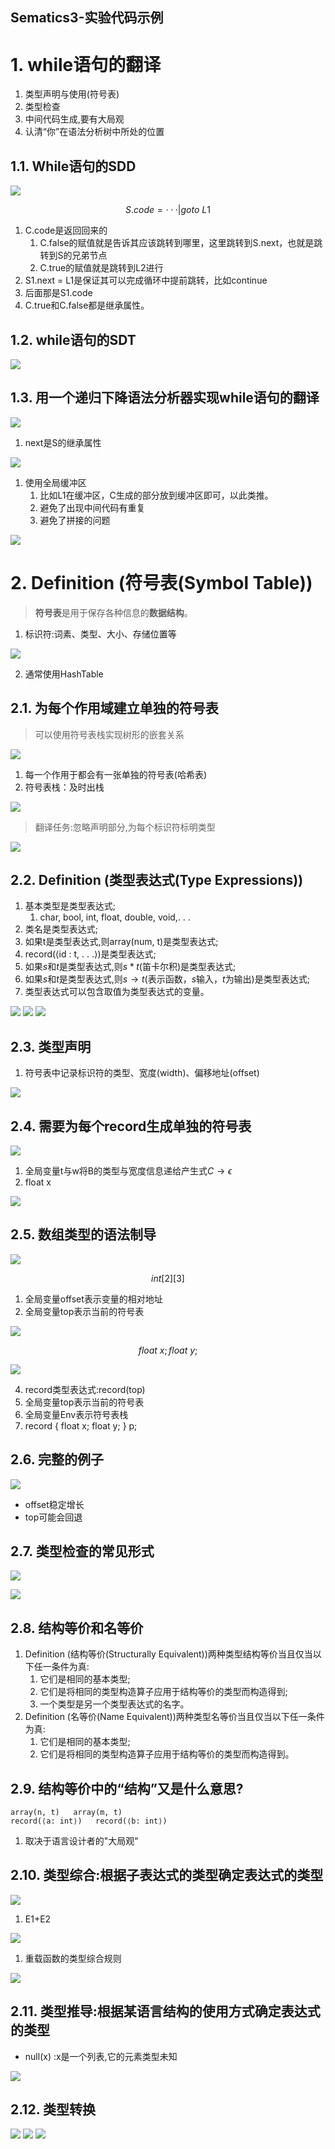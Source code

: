 Sematics3-实验代码示例
---

# 1. while语句的翻译
1. 类型声明与使用(符号表)
2. 类型检查
3. 中间代码生成,要有大局观
4. 认清“你”在语法分析树中所处的位置

## 1.1. While语句的SDD
![](img/lec4/49.png)

$$
S.code = ···|goto\ L1
$$

1. C.code是返回回来的
   1. C.false的赋值就是告诉其应该跳转到哪里，这里跳转到S.next，也就是跳转到S的兄弟节点
   2. C.true的赋值就是跳转到L2进行
2. S1.next = L1是保证其可以完成循环中提前跳转，比如continue
3. 后面那是S1.code
4. C.true和C.false都是继承属性。

## 1.2. while语句的SDT
![](img/lec4/50.png)

## 1.3. 用一个递归下降语法分析器实现while语句的翻译
![](img/lec4/51.png)

1. next是S的继承属性

![](img/lec4/52.png)

1. 使用全局缓冲区
   1. 比如L1在缓冲区，C生成的部分放到缓冲区即可，以此类推。
   2. 避免了出现中间代码有重复
   3. 避免了拼接的问题

![](img/lec4/53.png)

# 2. Definition (符号表(Symbol Table))
> **符号表**是用于保存各种信息的**数据结构**。

1. 标识符:词素、类型、大小、存储位置等

![](img/lec4/54.png)

2. 通常使用HashTable

## 2.1. 为每个作用域建立单独的符号表
> 可以使用符号表栈实现树形的嵌套关系

![](img/lec4/55.png)

1. 每一个作用于都会有一张单独的符号表(哈希表)
2. 符号表栈：及时出栈

![](img/lec4/56.png)

> 翻译任务:忽略声明部分,为每个标识符标明类型

![](img/lec4/57.png)

## 2.2. Definition (类型表达式(Type Expressions))
1. 基本类型是类型表达式;
   1. char, bool, int, float, double, void,. . .
2. 类名是类型表达式;
3. 如果t是类型表达式,则array(num, t)是类型表达式;
4. record(⟨id : t, . . .⟩)是类型表达式;
5. 如果$s$和$t$是类型表达式,则$s * t$(笛卡尔积)是类型表达式;
6. 如果$s$和$t$是类型表达式,则$s \rightarrow t$(表示函数，$s$输入，$t$为输出)是类型表达式;
7. 类型表达式可以包含取值为类型表达式的变量。

![](img/lec4/58.png)
![](img/lec4/59.png)
![](img/lec4/60.png)

## 2.3. 类型声明
1. 符号表中记录标识符的类型、宽度(width)、偏移地址(offset)

![](img/lec4/61.png)

## 2.4. 需要为每个record生成单独的符号表
![](img/lec4/62.png)

1. 全局变量t与w将B的类型与宽度信息递给产生式$C \rightarrow \epsilon$
2. float x

![](img/lec4/63.png)

## 2.5. 数组类型的语法制导
![](img/lec4/64.png)

$$
int[2][3]
$$

1. 全局变量offset表示变量的相对地址
2. 全局变量top表示当前的符号表

![](img/lec4/65.png)

$$
float\ x; float\ y;
$$

![](img/lec4/66.png)

4. record类型表达式:record(top)
5. 全局变量top表示当前的符号表
6. 全局变量Env表示符号表栈
7. record { float x; float y; } p;

## 2.6. 完整的例子

![](img/lec4/67.png)

- offset稳定增长
- top可能会回退

## 2.7. 类型检查的常见形式
![](img/lec4/68.png)

![](img/lec4/69.png)

## 2.8. 结构等价和名等价
1. Definition (结构等价(Structurally Equivalent))两种类型结构等价当且仅当以下任一条件为真:
   1. 它们是相同的基本类型;
   2. 它们是将相同的类型构造算子应用于结构等价的类型而构造得到;
   3. 一个类型是另一个类型表达式的名字。
2. Definition (名等价(Name Equivalent))两种类型名等价当且仅当以下任一条件为真:
   1. 它们是相同的基本类型;
   2. 它们是将相同的类型构造算子应用于结构等价的类型而构造得到。

## 2.9. 结构等价中的“结构”又是什么意思?
```
array(n, t)   array(m, t)
record(⟨a: int⟩)   record(⟨b: int⟩)
```

1. 取决于语言设计者的"大局观"

## 2.10. 类型综合:根据子表达式的类型确定表达式的类型
![](img/lec4/70.png)

1. E1+E2

![](img/lec4/71.png)

1. 重载函数的类型综合规则

![](img/lec4/72.png)

## 2.11. 类型推导:根据某语言结构的使用方式确定表达式的类型
- null(x) :x是一个列表,它的元素类型未知

![](img/lec4/73.png)

## 2.12. 类型转换
![](img/lec4/74.png)
![](img/lec4/75.png)
![](img/lec4/76.png)



